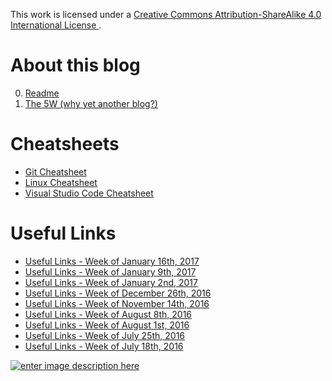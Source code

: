 This work is licensed under a [Creative Commons Attribution-ShareAlike 4.0 International License ](http://creativecommons.org/licenses/by-sa/4.0/).

# About this blog

0. [Readme](https://github.com/Elgolfin/Blog/blob/master/Readme.md)
1. [The 5W (why yet another blog?)](https://github.com/Elgolfin/Blog/blob/master/posts/the-five-5-whys.md)

# Cheatsheets

- [Git Cheatsheet](https://github.com/Elgolfin/Blog/blob/master/posts/cheatsheet-git.md)
- [Linux Cheatsheet](https://github.com/Elgolfin/Blog/blob/master/posts/cheatsheet-linux.md)
- [Visual Studio Code Cheatsheet](https://github.com/Elgolfin/Blog/blob/master/posts/cheatsheet-vscode.md)

# Useful Links

- [Useful Links - Week of January 16th, 2017](https://github.com/Elgolfin/Blog/blob/master/posts/links-week-2017-01-16.md)
- [Useful Links - Week of January 9th, 2017](https://github.com/Elgolfin/Blog/blob/master/posts/links-week-2017-01-09.md)
- [Useful Links - Week of January 2nd, 2017](https://github.com/Elgolfin/Blog/blob/master/posts/links-week-2017-01-02.md)
- [Useful Links - Week of December 26th, 2016](https://github.com/Elgolfin/Blog/blob/master/posts/links-week-2016-12-26.md)
- [Useful Links - Week of November 14th, 2016](https://github.com/Elgolfin/Blog/blob/master/posts/links-week-2016-11-14.md)
- [Useful Links - Week of August 8th, 2016](https://github.com/Elgolfin/Blog/blob/master/posts/links-week-2016-08-08.md)
- [Useful Links - Week of August 1st, 2016](https://github.com/Elgolfin/Blog/blob/master/posts/links-week-2016-08-01.md)
- [Useful Links - Week of July 25th, 2016](https://github.com/Elgolfin/Blog/blob/master/posts/links-week-2016-07-25.md)
- [Useful Links - Week of July 18th, 2016](https://github.com/Elgolfin/Blog/blob/master/posts/links-week-2016-07-18.md)

[![enter image description here](https://i.creativecommons.org/l/by-sa/4.0/80x15.png) ](http://creativecommons.org/licenses/by-sa/4.0/)